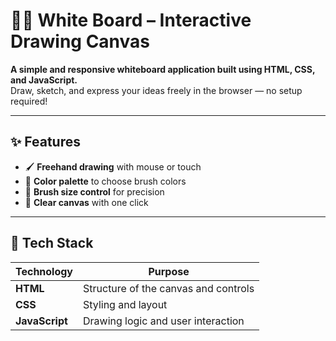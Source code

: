 # 🧑‍🏫 **White Board – Interactive Drawing Canvas**
**A simple and responsive whiteboard application built using HTML, CSS, and JavaScript.**  
Draw, sketch, and express your ideas freely in the browser — no setup required!

---

## ✨ **Features**
- 🖌️ **Freehand drawing** with mouse or touch
- 🎨 **Color palette** to choose brush colors
- 📏 **Brush size control** for precision
- 🧼 **Clear canvas** with one click

---

## 🧰 **Tech Stack**
| Technology | Purpose |
|------------|---------|
| **HTML**   | Structure of the canvas and controls |
| **CSS**    | Styling and layout |
| **JavaScript** | Drawing logic and user interaction |

